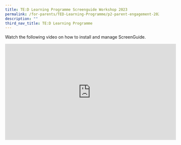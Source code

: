 ```yaml
---
title: TE:D Learning Programme Screenguide Workshop 2023
permalink: /for-parents/TED-Learning-Programme/p2-parent-engagement-2022/
description: ""
third_nav_title: TE:D Learning Programme
---
```

Watch the following video on how to install and manage ScreenGuide.
<center>
	<iframe width="560" height="315" src="https://www.youtube.com/embed/49YqjHvZDFQ" title="YouTube video player" frameborder="0" allow="accelerometer; autoplay; clipboard-write; encrypted-media; gyroscope; picture-in-picture; web-share" allowfullscreen></iframe>
</center>
